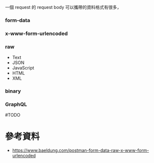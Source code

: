 一個 request 的 request body 可以攜帶的資料格式有很多，

### form-data

### x-www-form-urlencoded

### raw

- Text
- JSON
- JavaScript
- HTML
- XML

### binary

### GraphQL

#TODO 

# 參考資料

- <https://www.baeldung.com/postman-form-data-raw-x-www-form-urlencoded>